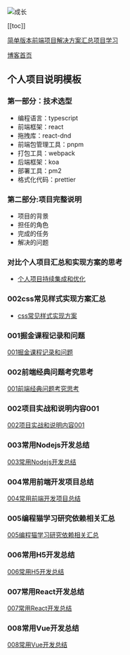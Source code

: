 ![成长](/images/home.png)

[[toc]]

[简单版本前端项目解决方案汇总项目学习](https://www.processon.com/mindmap/6214476d079129079ad749e1)

[博客首页](./../README.md)  


## 个人项目说明模板
### 第一部分：技术选型

- 编程语言：typescript
- 前端框架：react
- 拖拽库：react-dnd
- 前端包管理工具：pnpm
- 打包工具：webpack
- 后端框架：koa
- 部署工具：pm2
- 格式化代码：prettier

### 第二部分:项目完整说明
- 项目的背景
- 担任的角色
- 完成的任务
- 解决的问题
### 对比个人项目汇总和实现方案的思考
- [个人项目持续集成和优化](https://www.processon.com/mindmap/61e232770e3e744157810e27)


### 002css常见样式实现方案汇总
- [css常见样式实现方案](https://csscoco.com/inspiration/#/./cssdoodle/bg-artist-clippath?id=css-inspiration)

### 001掘金课程记录和问题
[001掘金课程记录和问题](./001%E6%8E%98%E9%87%91%E8%AF%BE%E7%A8%8B%E8%AE%B0%E5%BD%95%E5%92%8C%E9%97%AE%E9%A2%98.md)

### 002前端经典问题考究思考
[001前端经典问题考究思考](./001%E5%89%8D%E7%AB%AF%E7%BB%8F%E5%85%B8%E9%97%AE%E9%A2%98%E8%80%83%E7%A9%B6%E6%80%9D%E8%80%83.md)


### 002项目实战和说明内容001
[002项目实战和说明内容001](./002%E9%A1%B9%E7%9B%AE%E5%AE%9E%E6%88%98%E5%92%8C%E8%AF%B4%E6%98%8E%E5%86%85%E5%AE%B9001.md)


### 003常用Nodejs开发总结
[003常用Nodejs开发总结](./003%E5%B8%B8%E7%94%A8Nodejs%E5%BC%80%E5%8F%91%E6%80%BB%E7%BB%93.md)

### 004常用前端开发项目总结
[004常用前端开发项目总结](./004%E5%B8%B8%E7%94%A8%E5%89%8D%E7%AB%AF%E5%BC%80%E5%8F%91%E9%A1%B9%E7%9B%AE%E6%80%BB%E7%BB%93.md)




### 005编程猫学习研究依赖相关汇总
[005编程猫学习研究依赖相关汇总](./005%E7%BC%96%E7%A8%8B%E7%8C%AB%E5%AD%A6%E4%B9%A0%E7%A0%94%E7%A9%B6%E4%BE%9D%E8%B5%96%E7%9B%B8%E5%85%B3%E6%B1%87%E6%80%BB.md)


### 006常用H5开发总结
[006常用H5开发总结](./006%E5%B8%B8%E7%94%A8H5%E5%BC%80%E5%8F%91%E6%80%BB%E7%BB%93.md)


### 007常用React开发总结
[007常用React开发总结](./007%E5%B8%B8%E7%94%A8React%E5%BC%80%E5%8F%91%E6%80%BB%E7%BB%93.md)


### 008常用Vue开发总结
[008常用Vue开发总结](./008%E5%B8%B8%E7%94%A8Vue%E5%BC%80%E5%8F%91%E6%80%BB%E7%BB%93.md)